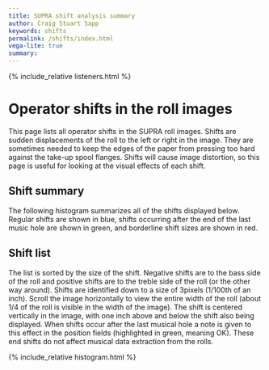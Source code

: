 ```yaml
---
title: SUPRA shift analysis summary
author: Craig Stuart Sapp
keywords: shifts
permalink: /shifts/index.html
vega-lite: true
summary:
---
```


{% include_relative listeners.html %}

<h1> Operator shifts in the roll images </h1>

This page lists all operator shifts in the SUPRA roll images.  Shifts
are sudden displacements of the roll to the left or right in the
image.  They are sometimes needed to keep the edges of the paper
from pressing too hard against the take-up spool flanges.  Shifts
will cause image distortion, so this page is useful for looking at
the visual effects of each shift.

<h2> Shift summary </h2>

<div id="summary"></div>

The following histogram summarizes all of the shifts displayed below.  Regular
shifts are shown in blue, shifts occurring after the end of the last music hole
are shown in green, and borderline shift sizes are shown in red.

<div id="histogram"></div>

<h2> Shift list </h2>

The list is sorted by the size of the shift.  Negative shifts are
to the bass side of the roll and positive shifts are to the treble
side of the roll (or the other way around). Shifts are identified
down to a size of 3pixels (1/100th of an inch). Scroll the image
horizontally to view the entire width of the roll (about 1/4 of the
roll is visible in the width of the image).  The shift is centered
vertically in the image, with one inch above and below the shift
also being displayed.  When shifts occur after the last musical
hole a note is given to this effect in the position fields (highlighted
in green, meaning OK).  These end shifts do not affect musical data
extraction from the rolls.

<div id="shift-list"></div>


{% include_relative histogram.html %}



